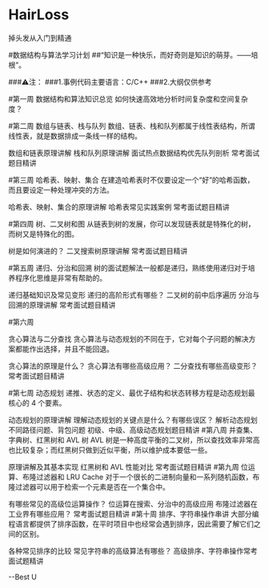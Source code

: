 # HairLoss
掉头发从入门到精通

#数据结构与算法学习计划
##“知识是一种快乐，而好奇则是知识的萌芽。——培根”。

###⚠️注：
###1.事例代码主要语言：C/C++
###2.大纲仅供参考

#第一周
数据结构和算法知识总览
如何快速高效地分析时间复杂度和空间复杂度？

#第二周
数组与链表、栈与队列
数组、链表、栈和队列都属于线性表结构，所谓线性表，就是数据排成一条线一样的结构。

数组和链表原理讲解
栈和队列原理讲解
面试热点数据结构优先队列剖析
常考面试题目精讲

#第三周
哈希表、映射、集合
在建造哈希表时不仅要设定一个“好”的哈希函数，而且要设定一种处理冲突的方法。

哈希表、映射、集合的原理讲解
哈希表常见实践案例
常考面试题目精讲

#第四周
树、二叉树和图
从链表到树的发展，你可以发现链表就是特殊化的树，而树又是特殊化的图。

树是如何演进的？
二叉搜索树原理讲解
常考面试题目精讲

#第五周
递归、分治和回溯
树的面试题解法一般都是递归，熟练使用递归对于培养程序化思维是非常有帮助的。

递归基础知识及常见变形
递归的高阶形式有哪些？
二叉树的前中后序遍历
分治与回溯的原理讲解
常考面试题目精讲

#第六周

贪心算法与二分查找
贪心算法与动态规划的不同在于，它对每个子问题的解决方案都能作出选择，并且不能回退。

贪心算法的原理是什么？
贪心算法有哪些高级应用？
二分查找有哪些高级变形？
常考面试题目精讲

#第七周
动态规划
递推、状态的定义、最优子结构和状态转移方程是动态规划最核心的 4 个要素。

动态规划的原理讲解
理解动态规划的关键点是什么？有哪些误区？
解析动态规划不同路径问题、背包问题
初级、中级、高级动态规划题目精讲
#第八周
并查集、字典树、红黑树和 AVL 树
AVL 树是一种高度平衡的二叉树，所以查找效率非常高也比较复杂；而红黑树只做到近似平衡，所以维护成本要低一些。

原理讲解及其基本实现
红黑树和 AVL 性能对比
常考面试题目精讲
#第九周
位运算、布隆过滤器和 LRU Cache
对于一个很长的二进制向量和一系列随机函数，布隆过滤器可以用于检索一个元素是否在一个集合中。

有哪些常见的高级位运算操作？
位运算在搜索、分治中的高级应用
布隆过滤器在工业界有哪些应用？
常考面试题目精讲
#第十周
排序、字符串操作串讲
大部分编程语言都提供了排序函数，在平时项目中也经常会遇到排序，因此需要了解它们之间的区别。

各种常见排序的比较
常见字符串的高级算法有哪些？
高级排序、字符串操作常考面试题精讲


--Best U
